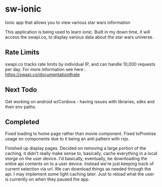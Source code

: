 # sw-ionic
Ionic app that allows you to view various star wars information


This application is being used to learn ionic. 
Built in my down time, it will access the swapi.co, to display various data about the star wars universe. 

Rate Limits 
------------
swapi.co tracks rate limits by individual IP, and can handle 10,000 requests per day. 
For more information see here : https://swapi.co/documentation#rate


Next Todo
-----------

Get working on android w/Cordova - having issues with libraries, sdks and their env paths.

Completed
----------

Fixed loading to home page rather than movie component. 
Fixed toPromise usage on components due to it being an anti pattern with rxjs.

Finished up display pages. 
Decided on removing a large portion of the caching, it didn't really make sense to, basically, cache everything in a local storge on the user device. I'd basically, eventually, be downloading the entire api contents on to a user device. Instead we're just keeping track of current selection via url. We can download things as needed through the api. 
I may implement some light caching later. Just to reload what the user is currently on when they paused the app. 
